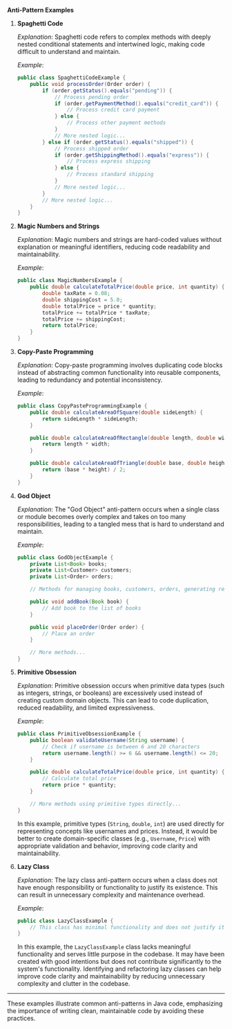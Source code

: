 **Anti-Pattern Examples**

1. **Spaghetti Code**

   *Explanation*: Spaghetti code refers to complex methods with deeply nested conditional statements and intertwined logic, making code difficult to understand and maintain.

   *Example*:
   ```java
   public class SpaghettiCodeExample {
       public void processOrder(Order order) {
           if (order.getStatus().equals("pending")) {
               // Process pending order
               if (order.getPaymentMethod().equals("credit_card")) {
                   // Process credit card payment
               } else {
                   // Process other payment methods
               }
               // More nested logic...
           } else if (order.getStatus().equals("shipped")) {
               // Process shipped order
               if (order.getShippingMethod().equals("express")) {
                   // Process express shipping
               } else {
                   // Process standard shipping
               }
               // More nested logic...
           }
           // More nested logic...
       }
   }
   ```

2. **Magic Numbers and Strings**

   *Explanation*: Magic numbers and strings are hard-coded values without explanation or meaningful identifiers, reducing code readability and maintainability.

   *Example*:
   ```java
   public class MagicNumbersExample {
       public double calculateTotalPrice(double price, int quantity) {
           double taxRate = 0.08;
           double shippingCost = 5.0;
           double totalPrice = price * quantity;
           totalPrice += totalPrice * taxRate;
           totalPrice += shippingCost;
           return totalPrice;
       }
   }
   ```

3. **Copy-Paste Programming**

   *Explanation*: Copy-paste programming involves duplicating code blocks instead of abstracting common functionality into reusable components, leading to redundancy and potential inconsistency.

   *Example*:
   ```java
   public class CopyPasteProgrammingExample {
       public double calculateAreaOfSquare(double sideLength) {
           return sideLength * sideLength;
       }

       public double calculateAreaOfRectangle(double length, double width) {
           return length * width;
       }

       public double calculateAreaOfTriangle(double base, double height) {
           return (base * height) / 2;
       }
   }
   ```

4. **God Object**

   *Explanation*: The "God Object" anti-pattern occurs when a single class or module becomes overly complex and takes on too many responsibilities, leading to a tangled mess that is hard to understand and maintain.

   *Example*:
   ```java
   public class GodObjectExample {
       private List<Book> books;
       private List<Customer> customers;
       private List<Order> orders;

       // Methods for managing books, customers, orders, generating reports, etc.

       public void addBook(Book book) {
           // Add book to the list of books
       }

       public void placeOrder(Order order) {
           // Place an order
       }

       // More methods...
   }
   ```
   
5. **Primitive Obsession**

   *Explanation*: Primitive obsession occurs when primitive data types (such as integers, strings, or booleans) are excessively used instead of creating custom domain objects. This can lead to code duplication, reduced readability, and limited expressiveness.

   *Example*:
   ```java
   public class PrimitiveObsessionExample {
       public boolean validateUsername(String username) {
           // Check if username is between 6 and 20 characters
           return username.length() >= 6 && username.length() <= 20;
       }

       public double calculateTotalPrice(double price, int quantity) {
           // Calculate total price
           return price * quantity;
       }

       // More methods using primitive types directly...
   }
   ```

   In this example, primitive types (`String`, `double`, `int`) are used directly for representing concepts like usernames and prices. Instead, it would be better to create domain-specific classes (e.g., `Username`, `Price`) with appropriate validation and behavior, improving code clarity and maintainability.

6. **Lazy Class**

   *Explanation*: The lazy class anti-pattern occurs when a class does not have enough responsibility or functionality to justify its existence. This can result in unnecessary complexity and maintenance overhead.

   *Example*:
   ```java
   public class LazyClassExample {
       // This class has minimal functionality and does not justify its existence
   }
   ```

   In this example, the `LazyClassExample` class lacks meaningful functionality and serves little purpose in the codebase. It may have been created with good intentions but does not contribute significantly to the system's functionality. Identifying and refactoring lazy classes can help improve code clarity and maintainability by reducing unnecessary complexity and clutter in the codebase.
---

These examples illustrate common anti-patterns in Java code, emphasizing the importance of writing clean, maintainable code by avoiding these practices.
